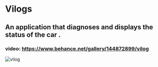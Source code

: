 # Vilogs

## An application that diagnoses and displays the status of the car .
### video: https://www.behance.net/gallery/144872899/vilog

![vilog](https://user-images.githubusercontent.com/80629705/189696478-997e4a76-8f71-4220-8cc9-9b2fc2771b1e.jpg)
